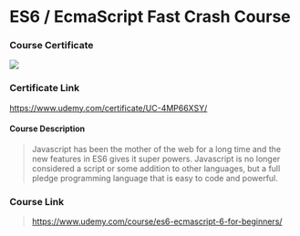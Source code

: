 # ES6 / EcmaScript Fast Crash Course

### Course Certificate
![](https://udemy-certificate.s3.amazonaws.com/image/UC-4MP66XSY.jpg?l=null)

### Certificate Link
https://www.udemy.com/certificate/UC-4MP66XSY/

#### Course Description
> Javascript has been the mother of the web for a long time and the new features in ES6 gives it super powers. 
> Javascript is no longer considered a script or some addition to other languages, but a full pledge programming language that is easy to code and powerful.

### Course Link
> https://www.udemy.com/course/es6-ecmascript-6-for-beginners/
